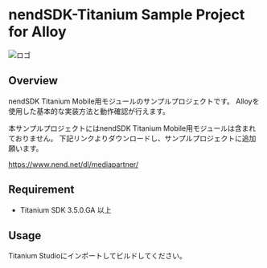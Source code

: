 # nendSDK-Titanium Sample Project for Alloy

![ロゴ](https://github.com/fan-ADN/nendSDK-Android/blob/master/Sample/res/drawable/nend_logo.png)

## Overview
nendSDK Titanium Mobile用モジュールのサンプルプロジェクトです。
Alloyを使用した基本的な実装方法と動作確認が行えます。

本サンプルプロジェクトにはnendSDK Titanium Mobile用モジュールは含まれておりません。
下記リンクよりダウンロードし、サンプルプロジェクトに追加願います。

https://www.nend.net/dl/mediapartner/

## Requirement
* Titanium SDK 3.5.0.GA 以上

## Usage
Titanium Studioにインポートしてビルドしてください。
